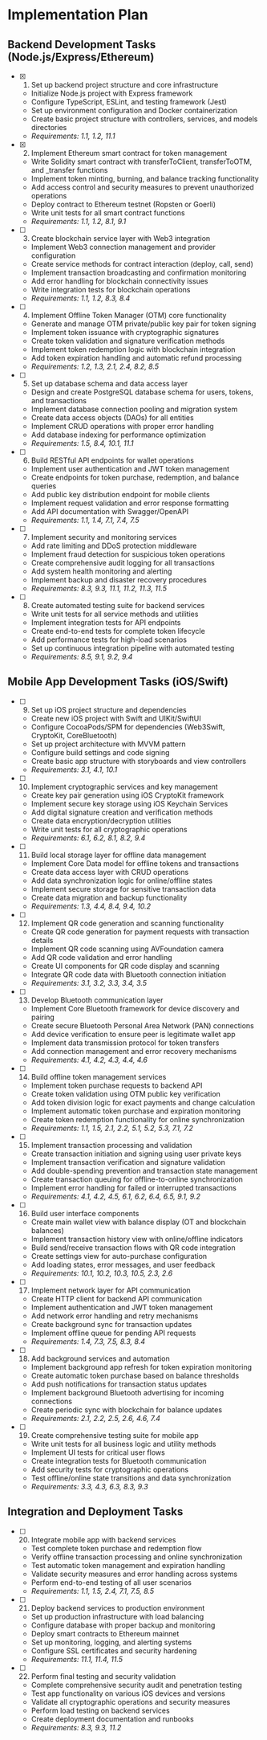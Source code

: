 # Implementation Plan

## Backend Development Tasks (Node.js/Express/Ethereum)

- [x] 1. Set up backend project structure and core infrastructure
  - Initialize Node.js project with Express framework
  - Configure TypeScript, ESLint, and testing framework (Jest)
  - Set up environment configuration and Docker containerization
  - Create basic project structure with controllers, services, and models directories
  - _Requirements: 1.1, 1.2, 11.1_

- [x] 2. Implement Ethereum smart contract for token management
  - Write Solidity smart contract with transferToClient, transferToOTM, and _transfer functions
  - Implement token minting, burning, and balance tracking functionality
  - Add access control and security measures to prevent unauthorized operations
  - Deploy contract to Ethereum testnet (Ropsten or Goerli)
  - Write unit tests for all smart contract functions
  - _Requirements: 1.1, 1.2, 8.1, 9.1_

- [ ] 3. Create blockchain service layer with Web3 integration
  - Implement Web3 connection management and provider configuration
  - Create service methods for contract interaction (deploy, call, send)
  - Implement transaction broadcasting and confirmation monitoring
  - Add error handling for blockchain connectivity issues
  - Write integration tests for blockchain operations
  - _Requirements: 1.1, 1.2, 8.3, 8.4_

- [ ] 4. Implement Offline Token Manager (OTM) core functionality
  - Generate and manage OTM private/public key pair for token signing
  - Implement token issuance with cryptographic signatures
  - Create token validation and signature verification methods
  - Implement token redemption logic with blockchain integration
  - Add token expiration handling and automatic refund processing
  - _Requirements: 1.2, 1.3, 2.1, 2.4, 8.2, 8.5_

- [ ] 5. Set up database schema and data access layer
  - Design and create PostgreSQL database schema for users, tokens, and transactions
  - Implement database connection pooling and migration system
  - Create data access objects (DAOs) for all entities
  - Implement CRUD operations with proper error handling
  - Add database indexing for performance optimization
  - _Requirements: 1.5, 8.4, 10.1, 11.1_

- [ ] 6. Build RESTful API endpoints for wallet operations
  - Implement user authentication and JWT token management
  - Create endpoints for token purchase, redemption, and balance queries
  - Add public key distribution endpoint for mobile clients
  - Implement request validation and error response formatting
  - Add API documentation with Swagger/OpenAPI
  - _Requirements: 1.1, 1.4, 7.1, 7.4, 7.5_

- [ ] 7. Implement security and monitoring services
  - Add rate limiting and DDoS protection middleware
  - Implement fraud detection for suspicious token operations
  - Create comprehensive audit logging for all transactions
  - Add system health monitoring and alerting
  - Implement backup and disaster recovery procedures
  - _Requirements: 8.3, 9.3, 11.1, 11.2, 11.3, 11.5_

- [ ] 8. Create automated testing suite for backend services
  - Write unit tests for all service methods and utilities
  - Implement integration tests for API endpoints
  - Create end-to-end tests for complete token lifecycle
  - Add performance tests for high-load scenarios
  - Set up continuous integration pipeline with automated testing
  - _Requirements: 8.5, 9.1, 9.2, 9.4_

## Mobile App Development Tasks (iOS/Swift)

- [ ] 9. Set up iOS project structure and dependencies
  - Create new iOS project with Swift and UIKit/SwiftUI
  - Configure CocoaPods/SPM for dependencies (Web3Swift, CryptoKit, CoreBluetooth)
  - Set up project architecture with MVVM pattern
  - Configure build settings and code signing
  - Create basic app structure with storyboards and view controllers
  - _Requirements: 3.1, 4.1, 10.1_

- [ ] 10. Implement cryptographic services and key management
  - Create key pair generation using iOS CryptoKit framework
  - Implement secure key storage using iOS Keychain Services
  - Add digital signature creation and verification methods
  - Create data encryption/decryption utilities
  - Write unit tests for all cryptographic operations
  - _Requirements: 6.1, 6.2, 8.1, 8.2, 9.4_

- [ ] 11. Build local storage layer for offline data management
  - Implement Core Data model for offline tokens and transactions
  - Create data access layer with CRUD operations
  - Add data synchronization logic for online/offline states
  - Implement secure storage for sensitive transaction data
  - Create data migration and backup functionality
  - _Requirements: 1.3, 4.4, 8.4, 9.4, 10.2_

- [ ] 12. Implement QR code generation and scanning functionality
  - Create QR code generation for payment requests with transaction details
  - Implement QR code scanning using AVFoundation camera
  - Add QR code validation and error handling
  - Create UI components for QR code display and scanning
  - Integrate QR code data with Bluetooth connection initiation
  - _Requirements: 3.1, 3.2, 3.3, 3.4, 3.5_

- [ ] 13. Develop Bluetooth communication layer
  - Implement Core Bluetooth framework for device discovery and pairing
  - Create secure Bluetooth Personal Area Network (PAN) connections
  - Add device verification to ensure peer is legitimate wallet app
  - Implement data transmission protocol for token transfers
  - Add connection management and error recovery mechanisms
  - _Requirements: 4.1, 4.2, 4.3, 4.4, 4.6_

- [ ] 14. Build offline token management services
  - Implement token purchase requests to backend API
  - Create token validation using OTM public key verification
  - Add token division logic for exact payments and change calculation
  - Implement automatic token purchase and expiration monitoring
  - Create token redemption functionality for online synchronization
  - _Requirements: 1.1, 1.5, 2.1, 2.2, 5.1, 5.2, 5.3, 7.1, 7.2_

- [ ] 15. Implement transaction processing and validation
  - Create transaction initiation and signing using user private keys
  - Implement transaction verification and signature validation
  - Add double-spending prevention and transaction state management
  - Create transaction queuing for offline-to-online synchronization
  - Implement error handling for failed or interrupted transactions
  - _Requirements: 4.1, 4.2, 4.5, 6.1, 6.2, 6.4, 6.5, 9.1, 9.2_

- [ ] 16. Build user interface components
  - Create main wallet view with balance display (OT and blockchain balances)
  - Implement transaction history view with online/offline indicators
  - Build send/receive transaction flows with QR code integration
  - Create settings view for auto-purchase configuration
  - Add loading states, error messages, and user feedback
  - _Requirements: 10.1, 10.2, 10.3, 10.5, 2.3, 2.6_

- [ ] 17. Implement network layer for API communication
  - Create HTTP client for backend API communication
  - Implement authentication and JWT token management
  - Add network error handling and retry mechanisms
  - Create background sync for transaction updates
  - Implement offline queue for pending API requests
  - _Requirements: 1.4, 7.3, 7.5, 8.3, 8.4_

- [ ] 18. Add background services and automation
  - Implement background app refresh for token expiration monitoring
  - Create automatic token purchase based on balance thresholds
  - Add push notifications for transaction status updates
  - Implement background Bluetooth advertising for incoming connections
  - Create periodic sync with blockchain for balance updates
  - _Requirements: 2.1, 2.2, 2.5, 2.6, 4.6, 7.4_

- [ ] 19. Create comprehensive testing suite for mobile app
  - Write unit tests for all business logic and utility methods
  - Implement UI tests for critical user flows
  - Create integration tests for Bluetooth communication
  - Add security tests for cryptographic operations
  - Test offline/online state transitions and data synchronization
  - _Requirements: 3.3, 4.3, 6.3, 8.3, 9.3_

## Integration and Deployment Tasks

- [ ] 20. Integrate mobile app with backend services
  - Test complete token purchase and redemption flow
  - Verify offline transaction processing and online synchronization
  - Test automatic token management and expiration handling
  - Validate security measures and error handling across systems
  - Perform end-to-end testing of all user scenarios
  - _Requirements: 1.1, 1.5, 2.4, 7.1, 7.5, 8.5_

- [ ] 21. Deploy backend services to production environment
  - Set up production infrastructure with load balancing
  - Configure database with proper backup and monitoring
  - Deploy smart contracts to Ethereum mainnet
  - Set up monitoring, logging, and alerting systems
  - Configure SSL certificates and security hardening
  - _Requirements: 11.1, 11.4, 11.5_

- [ ] 22. Perform final testing and security validation
  - Complete comprehensive security audit and penetration testing
  - Test app functionality on various iOS devices and versions
  - Validate all cryptographic operations and security measures
  - Perform load testing on backend services
  - Create deployment documentation and runbooks
  - _Requirements: 8.3, 9.3, 11.2_
